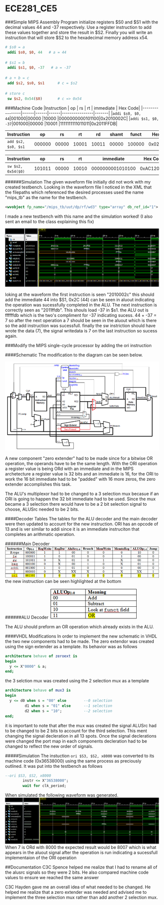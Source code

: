ECE281_CE5
==========
###Simple MIPS Assembly Program
initialize registers $S0 and $S1 with the decimal values 44 and -37 respectively. Use a register instruction to add these values together and store the result in $S2. Finally you will write an instruction that will store $S2 to the hexadecimal memory address x54.

```MIPS
# $s0 = a
 addi $s0, $0, 44   # a = 44
 
# $s1 = b
 addi $s1, $0, -37   # a = -37
 
# a + b = c
 add $s2, $s0, $s1      # c = $s2
 
# store c
 sw $s2, 0x54($0)       # c => 0x54
```

###Machine Code
|Instruction     |  op  |  rs  |  rt  |  immediate |   Hex Code|
|----------------|------|------|------|----------------|-------|
|```addi $s0, $0, 44```|001000|00000 |10000 |0000000000101100|0x2010002C|
|```addi $s1, $0, -37```|001000|00000 |10001 |1111111111011011|0x2011FFDB|

|Instruction      |  op  |  rs  |  rt  |  rd  | shamt| funct|Hex Code|
|-----------------|------|------|------|------|------|------|----------|
|```add $s2, $s0, $s1```|000000|00000 |10001 |10011 |00000 |100000 |0x02119020|

|Instruction     |op    |  rs  |  rt  |   immediate    | Hex Code|
|----------------|------|------|------|----------------|--------|
|```sw $s2, 0x54($0)```|101011|00000 |10010 |0000000001010100|0xAC120054|

######Simulation
The given waveform file initially did not work with my created testbench. Looking in the waveform file I noticed in the XML that the filepaths which referenced the desired processes used the name "mips_tb" as the name for the testbench. 
```XML
<wvobject fp_name="/mips_tb/uut/dp/rf/wd3" type="array" db_ref_id="1">
```
I made a new testbench with this name and the simulation worked!
(I also sent an email to the class explaining this fix)

![alt tag](https://raw.githubusercontent.com/EricWardner/ECE281_CE5/master/sim_capture.PNG)

loking at the waveform the first instruction is seen "2010002c" this should add the immediate 44 into $S1,  0x2C (44) can be seen in aluout indicating the operation was sucessfully completed in the ALU. The next instruction is correctly seen as "2011ffdb". This shouls load -37 in $s1. the ALU out is ffffffdb which is the two's compliment for -37 indicating sucess. 44 + -37 = 7 so after the next operation a 7 should be seen in the aluout which is there so the add instruction was sucessfull. finally the sw instriction should have wrote the data (7), the signal writedata is 7 on the last instruction so sucess again.

###Modify the MIPS single-cycle processor by adding the ori instruction

####Schematic
The modification to the diagram can be seen below.

![alt tag](https://raw.githubusercontent.com/EricWardner/ECE281_CE5/master/ori_schematic.png)

 A new component "zero extender" had to be made since for a bitwise OR operation, the operands have to be the same length. With the ORI operation a register value is being ORd with an immediate and in the MIPS archetecture a register value is 32 bits and an immediate is 16, for the ORI to work the 16 bit immediate had to be "padded" with 16 more zeros, the zero extender accomplishes this task.

The ALU's multiplexor had to be changed to a 3 selection mux becasue if an ORI is going to happen the 32 bit immediate had to be used. Since the mux became a 3 selection there would have to be a 2 bit selection signal to choose, ALUSrc needed to be 2 bits.

####Decoder Tables
The tables for the ALU decoder and the main decoder were then updated to account for the new instruction. ORI has an opcode of 13 and is ver similar to addi since it is an immediate instruciton that completes an arithmatic operation. 

######Main Decoder
![alt tag](https://raw.githubusercontent.com/EricWardner/ECE281_CE5/master/mainDecoder_table.PNG)
the new instruction can be seen highlighted at the bottom

######ALU Decoder
![alt tag](https://raw.githubusercontent.com/EricWardner/ECE281_CE5/master/ALUDecoderTable.PNG)

The ALU should preform an OR operation which already exists in the ALU.

####VHDL Modifications
In order to implement the new schematic in VHDL the two new components had to be made. The zero extendor was created using the sign extender as a template. Its behavior was as follows
```VHDL
architecture behave of zeroext is
begin
  y <= X"0000" & a; 
end;
```
the 3 selction mux was created using the 2 selection mux as a template
```VHDL
architecture behave of mux3 is
begin
  y <= d0 when s = "00" else		--0 selection
		 d1 when s = "01" else		--1 selection
		 d2 when s = "10";			--2 selection
end;
```
it is important to note that after the mux was created the signal ALUSrc had to be changed to be 2 bits to account for the third selection. This ment changing the signal decleration in all 13 spots. Once the signal declerations were changed the port map in each components decleration had to be changed to reflect the new order of signals. 

#####Simulation
The instuction ```ori $S3, $S2, x8000``` was converted to its machine code (0x36538000) using the same process as preciously outlined. It was put into the testbench as follows
```VHDL
--ori $S3, $S2, x8000  
		instr <= X"36538000";
		wait for clk_period;
```
When simulated the following waveform was generated.
![alt tag](https://raw.githubusercontent.com/EricWardner/ECE281_CE5/master/ori_waveform.PNG)
When 7 is ORd with 8000 the expected result would be 8007 which is what appears in the aluout signal after the operation is run indicating a sucessfull implementaion of the ORI operation

##Documentation
C3C Spence helped me realize that I had to rename all of the alusrc signals so they were 2 bits. He also compared machine code values to ensure we reached the same answer

C3C Hayden gave me an overall idea of what needed to be changed. He helped me realize that a zero extender was needed and advised me to implement the three selection mux rather than add another 2 selection mux. 

